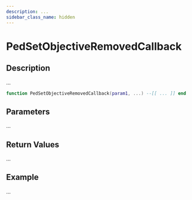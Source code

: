 ```yaml
---
description: ...
sidebar_class_name: hidden
---
```


# PedSetObjectiveRemovedCallback

## Description

...

```lua
function PedSetObjectiveRemovedCallback(param1, ...) --[[ ... ]] end
```

## Parameters

...

## Return Values

...

## Example

...

